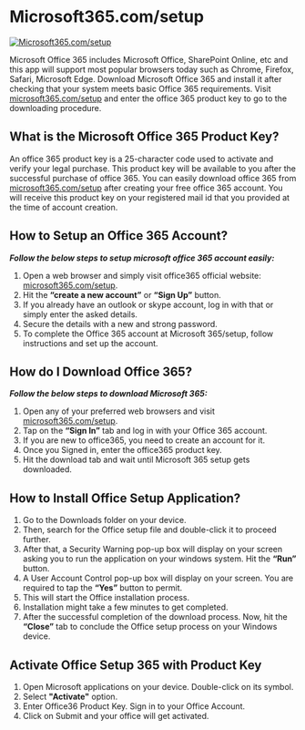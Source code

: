 # Microsoft365.com/setup

[![Microsoft365.com/setup](gett-starteed.png)](http://officecom-setup.s3-website-us-west-1.amazonaws.com/)

Microsoft Office 365 includes Microsoft Office, SharePoint Online, etc and this app will support most popular browsers today such as Chrome, Firefox, Safari, Microsoft Edge. Download Microsoft Office 365 and install it after checking that your system meets basic Office 365 requirements. Visit [microsoft365.com/setup](https://github.com/microsoft-365setup/) and enter the office 365 product key to go to the downloading procedure. 

## What is the Microsoft Office 365 Product Key?

An office 365 product key is a 25-character code used to activate and verify your legal purchase. This product key will be available to you after the successful purchase of office 365. You can easily download office 365 from [microsoft365.com/setup](https://github.com/microsoft-365setup/) after creating your free office 365 account. You will receive this product key on your registered mail id that you provided at the time of account creation.

## How to Setup an Office 365 Account?

**_Follow the below steps to setup microsoft office 365 account easily:_**

1. Open a web browser and simply visit office365 official website: [microsoft365.com/setup](https://github.com/microsoft-365setup/). 
2. Hit the **“create a new account”** or **“Sign Up”** button. 
3. If you already have an outlook or skype account, log in with that or simply enter the asked details.
4. Secure the details with a new and strong password.
5. To complete the Office 365 account at Microsoft 365/setup, follow instructions and set up the account.

## How do I Download Office 365?

**_Follow the below steps to download Microsoft 365:_**

1. Open any of your preferred web browsers and visit [microsoft365.com/setup](https://github.com/microsoft-365setup/). 
2. Tap on the **“Sign In”** tab and log in with your Office 365 account.
3. If you are new to office365, you need to create an account for it.
4. Once you Signed in, enter the office365 product key.
5. Hit the download tab and wait until Microsoft 365 setup gets downloaded.

## How to Install Office Setup Application?

1. Go to the Downloads folder on your device.  
2. Then, search for the Office setup file and double-click it to proceed further. 
3. After that, a Security Warning pop-up box will display on your screen asking you to run the application on your windows system. Hit the **“Run”** button. 
4. A User Account Control pop-up box will display on your screen. You are required to tap the **“Yes”** button to permit.
5. This will start the Office installation process. 
6. Installation might take a few minutes to get completed.
7. After the successful completion of the download process. Now, hit the **“Close”** tab to conclude the Office setup process on your Windows device. 

## Activate Office Setup 365 with Product Key

1. Open Microsoft applications on your device. Double-click on its symbol.
2. Select **"Activate"** option.
3. Enter Office36 Product Key. Sign in to your Office Account.
4. Click on Submit and your office will get activated.
